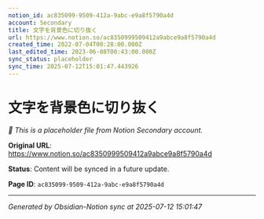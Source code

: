 ```yaml
---
notion_id: ac835099-9509-412a-9abc-e9a8f5790a4d
account: Secondary
title: 文字を背景色に切り抜く
url: https://www.notion.so/ac8350999509412a9abce9a8f5790a4d
created_time: 2022-07-04T00:28:00.000Z
last_edited_time: 2023-06-08T00:43:00.000Z
sync_status: placeholder
sync_time: 2025-07-12T15:01:47.443926
---
```


# 文字を背景色に切り抜く

*🔄 This is a placeholder file from Notion Secondary account.*

**Original URL**: https://www.notion.so/ac8350999509412a9abce9a8f5790a4d

**Status**: Content will be synced in a future update.

**Page ID**: `ac835099-9509-412a-9abc-e9a8f5790a4d`

---

*Generated by Obsidian-Notion sync at 2025-07-12 15:01:47*
